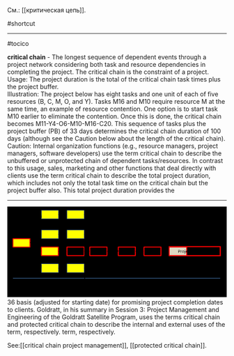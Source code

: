 См.: [[критическая цепь]].

#shortcut




<hr/>

#tocico

<b>critical chain</b> -  The longest sequence of dependent events through a project network considering both task and resource dependencies in completing the project. The critical chain is the constraint of a project. 
Usage: The project duration is the total of the critical chain task times plus the project buffer.  
Illustration: The project below has eight tasks and one unit of each of five resources (B, C, M, O, and Y).  Tasks M16 and M10 require resource M at the same time, an example of resource contention.  One option is to start task M10 earlier to eliminate the contention.  Once this is done, the critical chain becomes M11-Y4-O6-M10-M16-C20.  This sequence of tasks plus the project buffer (PB) of 33 days determines the critical chain duration of 100 days (although see the Caution below about the length of the critical chain).  
 Caution:  Internal  organization  functions  (e.g.,  resource  managers,  project  managers,  software 
developers)  use  the term  critical  chain  to  describe  the  unbuffered  or  unprotected  chain  of  dependent tasks/resources.  In contrast to this usage, sales, marketing and other functions that deal directly with clients  use  the  term  critical  chain  to  describe  the  total  project  duration,  which  includes  not  only  the total task time on the critical chain but the project buffer also. This total project duration provides the 
<hr/>
<img src="./tocico_dictionary_2nd_editio-36_1.png"/>
36 
basis  (adjusted  for  starting  date)  for  promising  project  completion  dates  to  clients.
Goldratt,  in  his summary  in  Session  3:  Project  Management  and  Engineering  of the  Goldratt  Satellite  Program,  uses the  terms  critical  chain  and  protected  critical  chain  to  describe  the  internal  and  external  uses  of  the term, respectively.
term, respectively.




See:[[critical chain project management]], [[protected critical chain]].




